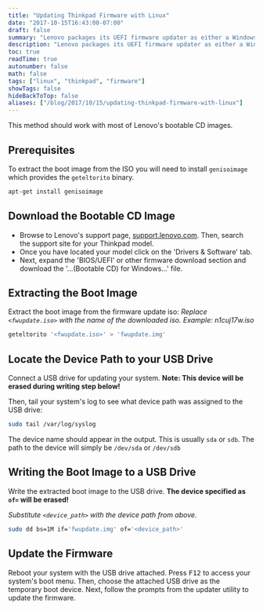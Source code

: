 ```yaml
---
title: "Updating Thinkpad Firmware with Linux"
date: "2017-10-15T16:43:00-07:00"
draft: false
summary: "Lenovo packages its UEFI firmware updater as either a Windows installable package or a bootable CD image. The bootable image is great for those running Linux on their systems. However, if you do not have an external CD drive or do not want to burn a CD, the update process takes a few more steps. Fortunately, the updater can be extracted from the CD image and written to a USB drive with Linux."
description: "Lenovo packages its UEFI firmware updater as either a Windows installable package or a bootable CD image. The bootable image is great for those running Linux on their systems. However, if you do not have an external CD drive or do not want to burn a CD, the update process takes a few more steps. Fortunately, the updater can be extracted from the CD image and written to a USB drive with Linux."
toc: true
readTime: true
autonumber: false
math: false
tags: ["linux", "thinkpad", "firmware"]
showTags: false
hideBackToTop: false
aliases: ["/blog/2017/10/15/updating-thinkpad-firmware-with-linux"]
---
```


This method should work with most of Lenovo's bootable CD images.

## Prerequisites
To extract the boot image from the ISO you will need to install `genisoimage` which provides the `geteltorito` binary.
```bash
apt-get install genisoimage
```

## Download the Bootable CD Image
- Browse to Lenovo's support page, [support.lenovo.com](https://support.lenovo.com). Then, search the support site for your Thinkpad model.
- Once you have located your model click on the 'Drivers & Software' tab.
- Next, expand the 'BIOS/UEFI' or other firmware download section and download the '...(Bootable CD) for Windows...' file.

## Extracting the Boot Image
Extract the boot image from the firmware update iso:
_Replace `<fwupdate.iso>` with the name of the downloaded iso. Example: n1cuj17w.iso_
```bash
geteltorito '<fwupdate.iso>' > 'fwupdate.img'
```

## Locate the Device Path to your USB Drive
Connect a USB drive for updating your system. **Note: This device will be erased during writing step below!**

Then, tail your system's log to see what device path was assigned to the USB drive:
```bash
sudo tail /var/log/syslog
```

The device name should appear in the output. This is usually `sda` or `sdb`. The path to the device will simply be `/dev/sda` or `/dev/sdb`

## Writing the Boot Image to a USB Drive
Write the extracted boot image to the USB drive. **The device specified as `of=` will be erased!**

_Substitute `<device_path>` with the device path from above._
```bash
sudo dd bs=1M if='fwupdate.img' of='<device_path>'
```

## Update the Firmware
Reboot your system with the USB drive attached. Press <kbd>F12</kbd> to access your system's boot menu. Then, choose the attached USB drive as the temporary boot device. Next, follow the prompts from the updater utility to update the firmware.
